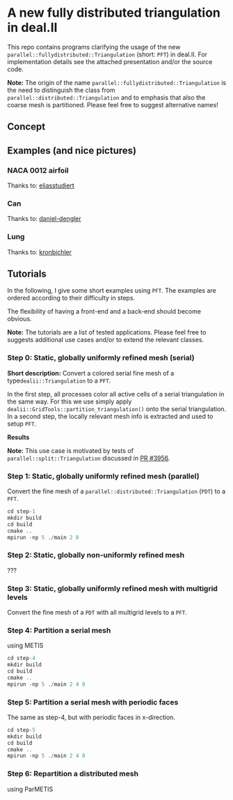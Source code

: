 # A new fully distributed triangulation in deal.II

This repo contains programs clarifying the usage of the new `parallel::fullydistributed::Triangulation` (short: `PFT`)
in deal.II. For implementation details see the attached presentation and/or the source code.

**Note:** The origin of the name `parallel::fullydistributed::Triangulation` is the need to 
distinguish the class from `parallel::distributed::Triangulation` and to emphasis that also
the coarse mesh is partitioned. Please feel free to suggest alternative names!  

## Concept

## Examples (and nice pictures)

### NACA 0012 airfoil

Thanks to: [eliasstudiert](https://github.com/eliasstudiert)

### Can

Thanks to: [daniel-dengler](https://github.com/daniel-dengler)

### Lung

Thanks to: [kronbichler](https://github.com/kronbichler)

## Tutorials

In the following, I give some short examples using `PFT`. The examples are ordered according to their difficulty in 
steps.

The flexibility of having a front-end and a back-end should become obvious.

**Note:** The tutorials are a list of tested applications. Please feel free to 
suggests additional use cases and/or to extend the relevant classes.

### Step 0: Static, globally uniformly refined mesh (serial)

**Short description:** Convert a colored serial fine mesh of a type`dealii::Triangulation` to a `PFT`.

In the first step, all processes color all active cells of a serial triangulation in the same way.
For this we use simply apply `dealii::GridTools::partition_triangulation()` onto
the serial triangulation. In a second step, the locally relevant mesh info is extracted
and used to setup `PFT`.

**Results**

**Note:** This use case is motivated by tests of `parallel::split::Triangulation` discussed
in [PR #3956](https://github.com/dealii/dealii/pull/3956).

### Step 1: Static, globally uniformly refined mesh (parallel)

Convert the fine mesh of a `parallel::distributed::Triangulation` (`PDT`) to a `PFT`.

```cpp
cd step-1
mkdir build
cd build
cmake ..
mpirun -np 5 ./main 2 8
```

### Step 2: Static, globally non-uniformly refined mesh 

???

### Step 3: Static, globally uniformly refined mesh with multigrid levels

Convert the fine mesh of a `PDT` with all multigrid levels to a `PFT`.

### Step 4: Partition a serial mesh 

using METIS

```cpp
cd step-4
mkdir build
cd build
cmake ..
mpirun -np 5 ./main 2 4 8
```

### Step 5: Partition a serial mesh with periodic faces

The same as step-4, but with periodic faces in x-direction.

```cpp
cd step-5 
mkdir build
cd build
cmake ..
mpirun -np 5 ./main 2 4 8
```

### Step 6: Repartition a distributed mesh

 using ParMETIS


